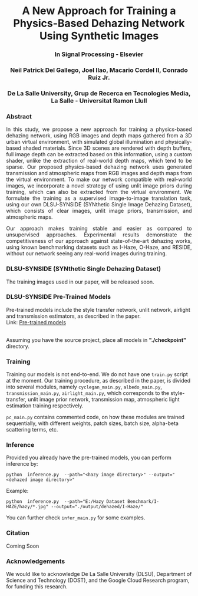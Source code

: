
# <center> A New Approach for Training a Physics-Based Dehazing Network Using Synthetic Images
### <center>In Signal Processing - Elsevier
### <center>Neil Patrick Del Gallego, Joel Ilao, Macario Cordel II, Conrado Ruiz Jr.</center>
### <center>De La Salle University, Grup de Recerca en Tecnologies Media, La Salle - Universitat Ramon Llull</center>

### Abstract

<p align="justify"> In this study, we propose a new approach for training a physics-based dehazing network, using RGB images and depth maps gathered from a 3D urban virtual environment, with simulated global illumination and physically-based shaded materials. Since 3D scenes are rendered with depth buffers, full image depth can be extracted based on this information, using a custom shader, unlike
the extraction of real-world depth maps, which tend to be sparse. Our proposed physics-based dehazing network uses generated transmission and atmospheric maps from RGB images and depth maps from the virtual environment. To make our network compatible with real-world images, we incorporate a novel strategy of using unlit image priors during training, which can also be extracted
from the virtual environment. We formulate the training as a supervised image-to-image translation task, using our own DLSU-SYNSIDE (SYNthetic Single Image Dehazing Dataset), which consists of clear images, unlit image priors, transmission, and atmospheric maps. </p>

<p align="justify"> Our approach makes training stable and easier as compared to unsupervised approaches. Experimental results demonstrate the competitiveness of our approach against state-of-the-art dehazing works, using known benchmarking datasets such as I-Haze, O-Haze, and RESIDE, without our network seeing any real-world images during training. </p>

  
### DLSU-SYNSIDE (SYNthetic Single Dehazing Dataset)
The training images used in our paper, will be released soon.
  
### DLSU-SYNSIDE Pre-Trained Models
Pre-trained models include the style transfer network, unlit network, airlight and transmission estimators, as described in the paper. <br>
Link: <a href="https://drive.google.com/file/d/11HqA6xYMfrNRmNZOtN0S6jhZVWwa8roz/view?usp=sharing">Pre-trained models </a>

<br>
Assuming you have the source project, place all models in <b>"./checkpoint" </b> directory.

### Training
Training our models is not end-to-end. We do not have one ```train.py``` script at the moment. Our training procedure, as described in the paper, is divided into
several modules, namely ```cyclegan_main.py```, ```albedo_main.py```, ```transmission_main.py```, ```airlight_main.py```, which corresponds to the style-transfer, unlit image prior network, transmission map, atmospheric light estimation training respectively.

```pc_main.py``` contains commented code, on how these modules are trained sequentially, with different weights, patch sizes, batch size, alpha-beta scattering terms, etc.

### Inference
Provided you already have the pre-trained models, you can perform inference by: 
```
python  inference.py  --path="<hazy image directory>" --output="<dehazed image directory>"
```
Example:
```
python  inference.py  --path="E:/Hazy Dataset Benchmark/I-HAZE/hazy/*.jpg" --output="./output/dehazed/I-Haze/"
``` 
You can further check ```infer_main.py``` for some examples.
  
### Citation
Coming Soon

### Acknowledgements
We would like to acknowledge De La Salle University (DLSU), Department of Science and Technology (DOST), and the Google Cloud Research program, for funding this research.
